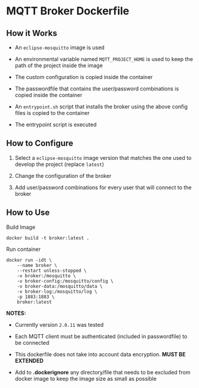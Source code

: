 # MQTT Broker Dockerfile

## How it Works

- An `eclipse-mosquitto` image is used

- An environmental variable named `MQTT_PROJECT_HOME` is used to keep the path of the project inside the image

- The custom configuration is copied inside the container

- The passwordfile that contains the user/password combinations is copied inside the container

- An `entrypoint.sh` script that installs the broker using the above config files is copied to the container

- The entrypoint script is executed

## How to Configure

1. Select a `eclipse-mosquitto` image version that matches the one used to develop the project (replace `latest`)

2. Change the configuration of the broker

3. Add user/password combinations for every user that will connect to the broker

## How to Use

Build Image

```shell
docker build -t broker:latest .
```

Run container
```shell
docker run -idt \
    --name broker \
    --restart unless-stopped \
    -v broker:/mosquitto \
    -v broker-config:/mosquitto/config \
    -v broker-data:/mosquitto/data \
    -v broker-log:/mosquitto/log \
    -p 1883:1883 \
    broker:latest
```

**NOTES:**

- Currently version `2.0.11` was tested

- Each MQTT client must be authenticated (included in passwordfile) to be connected

- This dockerfile does not take into account data encryption. **MUST BE EXTENDED**

- Add to **.dockerignore** any directory/file that needs to be excluded from docker image to keep the image size as small as possible
